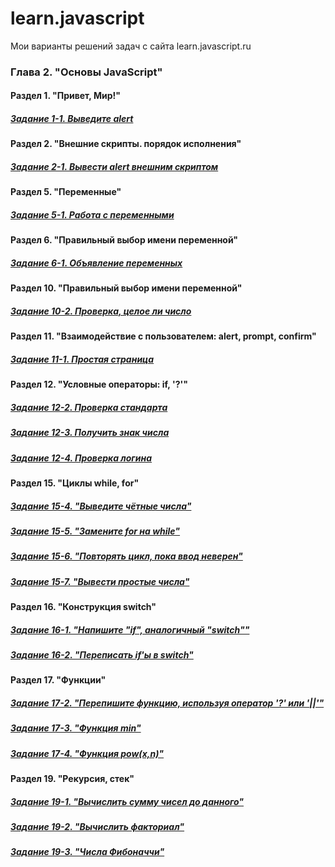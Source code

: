 # learn.javascript
Мои варианты решений задач с сайта learn.javascript.ru
### Глава 2. "Основы JavaScript"
#### Раздел 1. "Привет, Мир!"
 ##### [Задание 1-1. Выведите alert](https://github.com/Resolut/learn.javascript/tree/master/ex1-1)
#### Раздел 2. "Внешние скрипты. порядок исполнения"
 ##### [Задание 2-1. Вывести alert внешним скриптом](https://github.com/Resolut/learn.javascript/tree/master/ex2-1)
#### Раздел 5. "Переменные"
 ##### [Задание 5-1. Работа с переменными](https://github.com/Resolut/learn.javascript/tree/master/ex5-1)
#### Раздел 6. "Правильный выбор имени переменной"
 ##### [Задание 6-1. Объявление переменных](https://github.com/Resolut/learn.javascript/tree/master/ex6-1)
#### Раздел 10. "Правильный выбор имени переменной"
 ##### [Задание 10-2. Проверка, целое ли число](https://github.com/Resolut/learn.javascript/tree/master/ex10-2)
#### Раздел 11. "Взаимодействие с пользователем: alert, prompt, confirm"
 ##### [Задание 11-1. Простая страница](https://github.com/Resolut/learn.javascript/tree/master/ex11-1)
#### Раздел 12. "Условные операторы: if, '?'"
 ##### [Задание 12-2. Проверка стандарта](https://github.com/Resolut/learn.javascript/tree/master/ex12/ex12-2)
 ##### [Задание 12-3. Получить знак числа](https://github.com/Resolut/learn.javascript/tree/master/ex12/ex12-3)
 ##### [Задание 12-4. Проверка логина](https://github.com/Resolut/learn.javascript/tree/mastere/x12/ex12-4)
#### Раздел 15. "Циклы while, for"
##### [Задание 15-4. "Выведите чётные числа"](https://github.com/Resolut/learn.javascript/tree/master/ex15/ex15-4)
##### [Задание 15-5. "Замените for на while"](https://github.com/Resolut/learn.javascript/tree/master/ex15/ex15-5)
##### [Задание 15-6. "Повторять цикл, пока ввод неверен"](https://github.com/Resolut/learn.javascript/tree/master/ex15/ex15-6)
##### [Задание 15-7. "Вывести простые числа"](https://github.com/Resolut/learn.javascript/tree/master/ex15/ex15-7)
#### Раздел 16. "Конструкция switch"
##### [Задание 16-1. "Напишите "if", аналогичный "switch""](https://github.com/Resolut/learn.javascript/tree/master/ex16/ex16-1)
##### [Задание 16-2. "Переписать if'ы в switch"](https://github.com/Resolut/learn.javascript/tree/master/ex16/ex16-2)
#### Раздел 17. "Функции"
##### [Задание 17-2. "Перепишите функцию, используя оператор '?' или '||'"](https://github.com/Resolut/learn.javascript/tree/master/ex16/ex17-2)
##### [Задание 17-3. "Функция min"](https://github.com/Resolut/learn.javascript/tree/master/ex17/ex17-3)
##### [Задание 17-4. "Функция pow(x,n)"](https://github.com/Resolut/learn.javascript/tree/master/ex16/ex17-4)
#### Раздел 19. "Рекурсия, стек"
##### [Задание 19-1. "Вычислить сумму чисел до данного"](https://github.com/Resolut/learn.javascript/tree/master/ex16/ex19-1)
##### [Задание 19-2. "Вычислить факториал"](https://github.com/Resolut/learn.javascript/tree/master/ex16/ex19-2)
##### [Задание 19-3. "Числа Фибоначчи"](https://github.com/Resolut/learn.javascript/tree/master/ex16/ex19-3)
